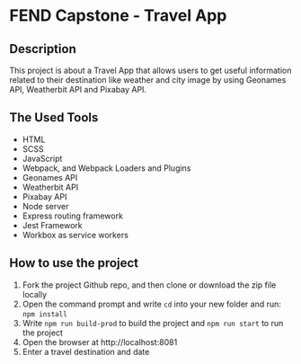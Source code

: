 # FEND Capstone - Travel App

## Description

This project is about a Travel App that allows users to get useful information related to their destination like weather and city image by using Geonames API, Weatherbit API and Pixabay API.

## The Used Tools

- HTML
- SCSS
- JavaScript
- Webpack, and Webpack Loaders and Plugins
- Geonames API
- Weatherbit API
- Pixabay API
- Node server
- Express routing framework 
- Jest Framework
- Workbox as service workers 

## How to use the project 

1. Fork the project Github repo, and then clone or download the zip file locally
2. Open the command prompt and write `cd` into your new folder and run: `npm install`
3. Write `npm run build-prod` to build the project and `npm run start` to run the project
4. Open the browser at http://localhost:8081
5. Enter a travel destination and date